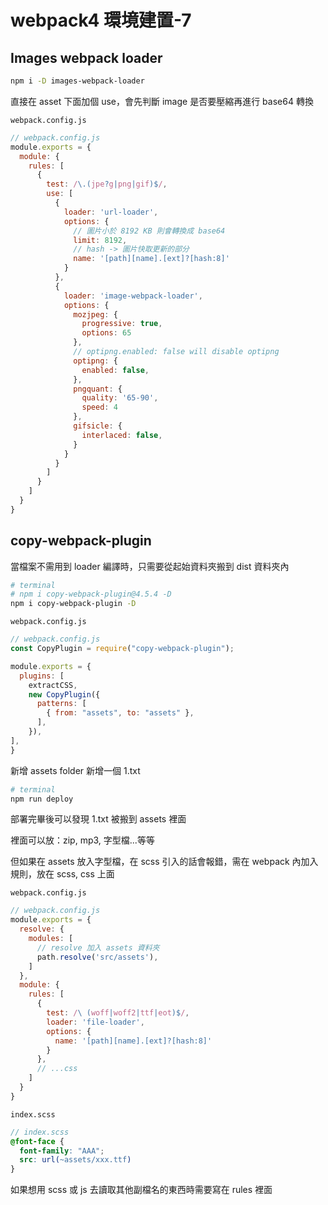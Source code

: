 # webpack4 環境建置-7

## Images webpack loader

```sh
npm i -D images-webpack-loader
```

直接在 asset 下面加個 use，會先判斷 image 是否要壓縮再進行 base64 轉換

`webpack.config.js`
```js
// webpack.config.js
module.exports = {
  module: {
    rules: [
      {
        test: /\.(jpe?g|png|gif)$/,
        use: [
          {
            loader: 'url-loader',
            options: {
              // 圖片小於 8192 KB 則會轉換成 base64
              limit: 8192,
              // hash -> 圖片快取更新的部分
              name: '[path][name].[ext]?[hash:8]'
            }
          },
          {
            loader: 'image-webpack-loader',
            options: {
              mozjpeg: {
                progressive: true,
                options: 65
              },
              // optipng.enabled: false will disable optipng
              optipng: {
                enabled: false,
              },
              pngquant: {
                quality: '65-90',
                speed: 4
              },
              gifsicle: {
                interlaced: false,
              }
            }
          }
        ]
      }
    ]
  }
}
```

## copy-webpack-plugin

當檔案不需用到 loader 編譯時，只需要從起始資料夾搬到 dist 資料夾內

```sh
# terminal
# npm i copy-webpack-plugin@4.5.4 -D
npm i copy-webpack-plugin -D
```

`webpack.config.js`

```js
// webpack.config.js
const CopyPlugin = require("copy-webpack-plugin");

module.exports = {
  plugins: [
    extractCSS,
    new CopyPlugin({
      patterns: [
        { from: "assets", to: "assets" },
      ],
    }),
],
}
```

新增 assets folder 新增一個 1.txt

```sh
# terminal
npm run deploy
```

部署完畢後可以發現 1.txt 被搬到 assets 裡面

裡面可以放：zip, mp3, 字型檔...等等

但如果在 assets 放入字型檔，在 scss 引入的話會報錯，需在 webpack 內加入規則，放在 scss, css 上面

`webpack.config.js`
```js
// webpack.config.js
module.exports = {
  resolve: {
    modules: [
      // resolve 加入 assets 資料夾
      path.resolve('src/assets'),
    ]
  },
  module: {
    rules: [
      {
        test: /\ (woff|woff2|ttf|eot)$/,
        loader: 'file-loader',
        options: {
          name: '[path][name].[ext]?[hash:8]'
        }
      },
      // ...css
    ]
  }
}
```

`index.scss`

```scss
// index.scss
@font-face {
  font-family: "AAA";
  src: url(~assets/xxx.ttf)
}
```

如果想用 scss 或 js 去讀取其他副檔名的東西時需要寫在 rules 裡面
